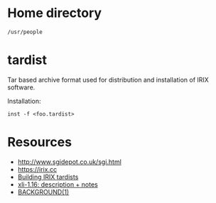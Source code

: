 # Home directory
`/usr/people`

# tardist
Tar based archive format used for distribution and installation of
IRIX software.

Installation:
```
inst -f <foo.tardist>
``` 

# Resources
* http://www.sgidepot.co.uk/sgi.html
* https://irix.cc
* [Building IRIX tardists](https://vanalboom.org/node/7)
* [xli-1.16: description + notes](https://web.archive.org/web/20100120130550/http://freeware.sgi.com/Installable/xli-1.16-sgipl1.html)
* [BACKGROUND(1)](http://nixdoc.net/man-pages/IRIX/man1/background.1.html)
